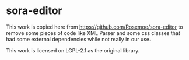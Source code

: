 # sora-editor

This work is copied here from https://github.com/Rosemoe/sora-editor to remove some pieces of code like XML Parser and some css classes that had some external dependencies while not really in our use.

This work is licensed on LGPL-2.1 as the original library.